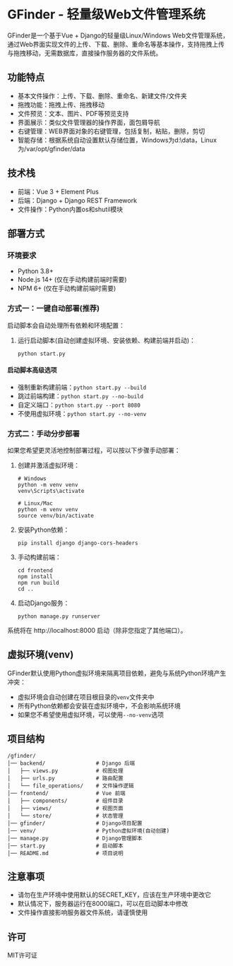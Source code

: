 # GFinder - 轻量级Web文件管理系统

GFinder是一个基于Vue + Django的轻量级Linux/Windows Web文件管理系统，通过Web界面实现文件的上传、下载、删除、重命名等基本操作，支持拖拽上传与拖拽移动，无需数据库，直接操作服务器的文件系统。

## 功能特点

- 基本文件操作：上传、下载、删除、重命名、新建文件/文件夹
- 拖拽功能：拖拽上传、拖拽移动
- 文件预览：文本、图片、PDF等预览支持
- 界面展示：类似文件管理器的操作界面，面包屑导航
- 右键管理：WEB界面对象的右键管理，包括复制，粘贴，删除，剪切
- 智能存储：根据系统自动设置默认存储位置，Windows为d:\data，Linux为/var/opt/gfinder/data

## 技术栈

- 前端：Vue 3 + Element Plus
- 后端：Django + Django REST Framework
- 文件操作：Python内置os和shutil模块

## 部署方式

### 环境要求

- Python 3.8+
- Node.js 14+ (仅在手动构建前端时需要)
- NPM 6+ (仅在手动构建前端时需要)

### 方式一：一键自动部署(推荐)

启动脚本会自动处理所有依赖和环境配置：

1. 运行启动脚本(自动创建虚拟环境、安装依赖、构建前端并启动)：
   ```
   python start.py
   ```

#### 启动脚本高级选项

- 强制重新构建前端：`python start.py --build`
- 跳过前端构建：`python start.py --no-build`
- 自定义端口：`python start.py --port 8080`
- 不使用虚拟环境：`python start.py --no-venv`

### 方式二：手动分步部署

如果您希望更灵活地控制部署过程，可以按以下步骤手动部署：

1. 创建并激活虚拟环境：
   ```
   # Windows
   python -m venv venv
   venv\Scripts\activate

   # Linux/Mac
   python -m venv venv
   source venv/bin/activate
   ```

2. 安装Python依赖：
   ```
   pip install django django-cors-headers
   ```

3. 手动构建前端：
   ```
   cd frontend
   npm install
   npm run build
   cd ..
   ```

4. 启动Django服务：
   ```
   python manage.py runserver
   ```

系统将在 http://localhost:8000 启动（除非您指定了其他端口）。

## 虚拟环境(venv)

GFinder默认使用Python虚拟环境来隔离项目依赖，避免与系统Python环境产生冲突：

- 虚拟环境会自动创建在项目根目录的`venv`文件夹中
- 所有Python依赖都会安装在虚拟环境中，不会影响系统环境
- 如果您不希望使用虚拟环境，可以使用`--no-venv`选项

## 项目结构

```
/gfinder/
│── backend/                # Django 后端
│   ├── views.py            # 视图处理
│   ├── urls.py             # 路由配置
│   └── file_operations/    # 文件操作逻辑
│── frontend/               # Vue 前端
│   ├── components/         # 组件目录
│   ├── views/              # 视图页面
│   └── store/              # 状态管理
│── gfinder/                # Django项目配置
│── venv/                   # Python虚拟环境(自动创建)
│── manage.py               # Django管理脚本
│── start.py                # 启动脚本
│── README.md               # 项目说明
```

## 注意事项

- 请勿在生产环境中使用默认的SECRET_KEY，应该在生产环境中更改它
- 默认情况下，服务器运行在8000端口，可以在启动脚本中修改
- 文件操作直接影响服务器文件系统，请谨慎使用

## 许可

MIT许可证 